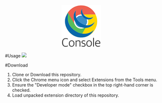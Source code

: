 <p align="center"><a href="#"><img height="140"src="app/images/logo.png" /></a></p>
#Usage
<img height ="500" src="http://i.giphy.com/l4HnWghjlmR7w136E.gif">

#Download

1. Clone or Download this repository.
2. Click the Chrome menu icon and select Extensions from the Tools menu.
3. Ensure the "Developer mode" checkbox in the top right-hand corner is checked.
4. Load unpacked extension directory of this repository.
